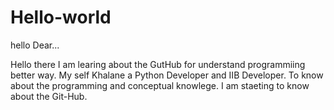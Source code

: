 # Hello-world
hello Dear...


Hello there I am learing about the GutHub for understand programmiing better way.
My self Khalane a Python Developer and IIB Developer. 
To know about the programming and conceptual knowlege. 
I am staeting to know about the Git-Hub.

